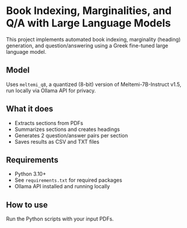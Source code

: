# Book Indexing, Marginalities, and Q/A with Large Language Models

This project implements automated book indexing, marginality (heading) generation, and question/answering using a Greek fine-tuned large language model.

## Model

Uses `meltemi_q8`, a quantized (8-bit) version of Meltemi-7B-Instruct v1.5, run locally via Ollama API for privacy.

## What it does

- Extracts sections from PDFs
- Summarizes sections and creates headings
- Generates 2 question/answer pairs per section
- Saves results as CSV and TXT files

## Requirements

- Python 3.10+
- See `requirements.txt` for required packages
- Ollama API installed and running locally


## How to use

Run the Python scripts with your input PDFs.


